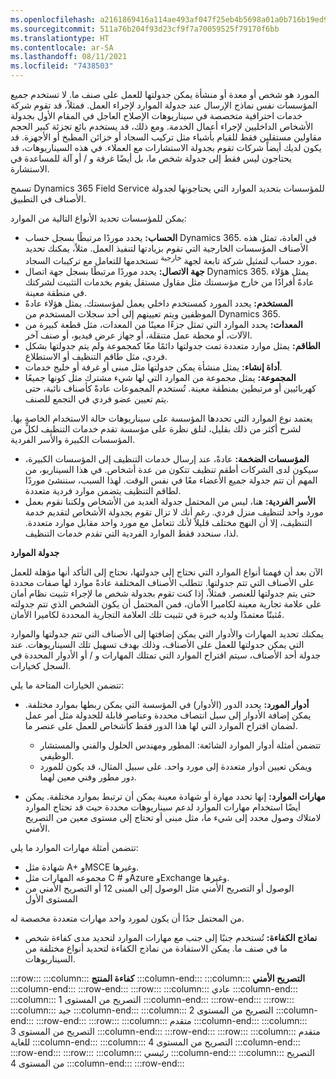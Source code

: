 ```yaml
---
ms.openlocfilehash: a2161869416a114ae493af047f25eb4b5698a01a0b716b19ed9ee5d275929999
ms.sourcegitcommit: 511a76b204f93d23cf9f7a70059525f79170f6bb
ms.translationtype: HT
ms.contentlocale: ar-SA
ms.lasthandoff: 08/11/2021
ms.locfileid: "7438503"
---
```

المورد هو شخص أو معدة أو منشأة يمكن جدولتها للعمل على صنف ما. لا تستخدم جميع المؤسسات نفس نماذج الإرسال عند جدولة الموارد لإجراء العمل. فمثلاً، قد تقوم شركة خدمات احترافية متخصصة في سيناريوهات الإصلاح العاجل في المقام الأول بجدولة الأشخاص الداخليين لإجراء أعمال الخدمة. ومع ذلك، قد يستخدم بائع تجزئة كبير الحجم مقاولين مستقلين فقط للقيام بأشياء مثل تركيب السجاد أو خزائن المطبخ أو الأجهزة. قد يكون لديك أيضاً شركات تقوم بجدولة الاستشارات مع العملاء. في هذه السيناريوهات، قد يحتاجون ليس فقط إلى جدولة شخص ما، بل أيضًا غرفة و / أو آلة للمساعدة في الاستشارة.

تسمح Dynamics 365 Field Service للمؤسسات بتحديد الموارد التي يحتاجونها لجدولة الأصناف في التطبيق.

يمكن للمؤسسات تحديد الأنواع التالية من الموارد:

 -  **الحساب:** يحدد موردًا مرتبطًا بسجل حساب Dynamics 365. في العادة، تمثل هذه الأصناف المؤسسات الخارجية التي تقوم بزيادتها لتنفيذ العمل. مثلاً، يمكنك تحديد مورد حساب لتمثيل شركة تابعة لجهة <sup>خارجية</sup> تستخدمها للتعامل مع تركيبات السجاد.
 -  **جهة الاتصال:** يحدد موردًا مرتبطًا بسجل جهة اتصال Dynamics 365. يمثل هؤلاء عادةً أفرادًا من خارج مؤسستك مثل مقاول مستقل يقوم بخدمات التثبيت لشركتك في منطقة معينة.
 -  **المستخدم:** يحدد المورد كمستخدم داخلي يعمل لمؤسستك. يمثل هؤلاء عادةً الموظفين ويتم تعيينهم إلى أحد سجلات المستخدم من Dynamics 365.
 -  **المعدات:** يحدد الموارد التي تمثل جزءًا معينًا من المعدات، مثل قطعة كبيرة من الآلات، أو محطة عمل متنقلة، أو جهاز عرض فيديو، أو صنف آخر.
 -  **الطاقم:** يمثل موارد متعددة تمت جدولتها دائمًا معًا كمجموعة ولم يتم جدولتها بشكل فردي، مثل طاقم التنظيف أو الاستطلاع.
 -  **أداة إنشاء:** يمثل منشأة يمكن جدولتها مثل مبنى أو غرفة أو خليج خدمات.
 -  **المجموعة‬:** يمثل مجموعة من الموارد التي لها شيء مشترك مثل كونها جميعًا كهربائيين أو مرتبطين بمنطقة معينة. تُستخدم المجموعات عادةً كأصناف نائبة، حتى يتم تعيين عضو فردي في التجمع للصنف.

يعتمد نوع الموارد التي تحددها المؤسسة على سيناريوهات حالة الاستخدام الخاصة بها. لشرح أكثر من ذلك بقليل، لنلق نظرة على مؤسسة تقدم خدمات التنظيف لكلٍّ من المؤسسات الكبيرة والأسر الفردية.

 -  **المؤسسات الضخمة:** عادةً، عند إرسال خدمات التنظيف إلى المؤسسات الكبيرة، سيكون لدى الشركات أطقم تنظيف تتكون من عدة أشخاص. في هذا السيناريو، من المهم أن تتم جدولة جميع الأعضاء معًا في نفس الوقت. لهذا السبب، سننشئ موردًا لطاقم التنظيف يتضمن موارد فردية متعددة.
 -  **الأسر الفردية:** هنا، ليس من المحتمل جدولة العديد من الأشخاص ولكننا نقوم بعمل مورد واحد لتنظيف منزل فردي. رغم أنك لا تزال تقوم بجدولة الأشخاص لتقديم خدمة التنظيف، إلا أن النهج مختلف قليلاً لأنك تتعامل مع مورد واحد مقابل موارد متعددة. لذا، سنحدد فقط الموارد الفردية التي تقدم خدمات التنظيف.

**جدولة الموارد**

الآن بعد أن فهمنا أنواع الموارد التي نحتاج إلى جدولتها، نحتاج إلى التأكد أنها مؤهلة للعمل على الأصناف التي تتم جدولتها. تتطلب الأصناف المختلفة عادةً موارد لها صفات محددة حتى يتم جدولتها للعنصر. فمثلاً، إذا كنت تقوم بجدولة شخص ما لإجراء تثبيت نظام أمان على علامة تجارية معينة لكاميرا الأمان، فمن المحتمل أن يكون الشخص الذي تتم جدولته مُثبتًا معتمدًا ولديه خبرة في تثبيت تلك العلامة التجارية المحددة لكاميرا الأمان.

يمكنك تحديد المهارات والأدوار التي يمكن إضافتها إلى الأصناف التي تتم جدولتها والموارد التي يمكن جدولتها للعمل على الأصناف، وذلك بهدف تسهيل تلك السيناريوهات. عند جدولة أحد الأصناف، سيتم اقتراح الموارد التي تمتلك المهارات و / أو الأدوار المحددة في السجل كخيارات.

تتضمن الخيارات المتاحة ما يلي:

 -  **أدوار المورد:** يحدد الدور (الأدوار) في المؤسسة التي يمكن ربطها بموارد مختلفة. يمكن إضافة الأدوار إلى سبل انتصاف محددة وعناصر قابلة للجدولة مثل أمر عمل لضمان اقتراح الموارد التي لها هذا الدور فقط كأشخاص للعمل على عنصر ما.
    
     -  تتضمن أمثلة أدوار الموارد الشائعة: المطور ومهندس الحلول والفني والمستشار الوظيفي.
     -  ويمكن تعيين أدوار متعددة إلى مورد واحد. على سبيل المثال، قد يكون للمورد دور مطور وفني معين لهما.
 -  **مهارات الموارد:** إنها تحدد مهارة أو شهادة معينة يمكن أن ترتبط بموارد مختلفة. يمكن أيضًا استخدام مهارات الموارد لدعم سيناريوهات محددة حيث قد تحتاج الموارد لامتلاك وصول محدد إلى شيء ما، مثل مبنى أو تحتاج إلى مستوى معين من التصريح الأمني.

تتضمن أمثلة مهارات الموارد ما يلي:

 -  شهادة مثل A+ وMSCE وغيرها.
 -  مجموعه المهارات مثل C \# وAzure وExchange وغيرها.
 -  الوصول أو التصريح الأمني مثل الوصول إلى المبنى 12 أو التصريح الأمني من المستوى الأول

من المحتمل جدًا أن يكون لمورد واحد مهارات متعددة مخصصة له.

 -  **نماذج الكفاءة:** تُستخدم جنبًا إلى جنب مع مهارات الموارد لتحديد مدى كفاءة شخص ما في صنف ما. يمكن الاستفادة من نماذج الكفاءة لتحديد أنواع مختلفة من السيناريوهات.

:::row:::
  :::column:::
    **كفاءة المنتج**
  :::column-end:::
  :::column:::
    **التصريح الأمني**
  :::column-end:::
:::row-end:::
:::row:::
  :::column:::
    عادي
  :::column-end:::
  :::column:::
    التصريح من المستوى 1
  :::column-end:::
:::row-end:::
:::row:::
  :::column:::
    جيد
  :::column-end:::
  :::column:::
    التصريح من المستوى 2
  :::column-end:::
:::row-end:::
:::row:::
  :::column:::
    متقدم
  :::column-end:::
  :::column:::
    التصريح من المستوى 3
  :::column-end:::
:::row-end:::
:::row:::
  :::column:::
    متقدم للغاية
  :::column-end:::
  :::column:::
    التصريح من المستوى 4
  :::column-end:::
:::row-end:::
:::row:::
  :::column:::
    رئيسي
  :::column-end:::
  :::column:::
    التصريح من المستوى 4
  :::column-end:::
:::row-end:::
